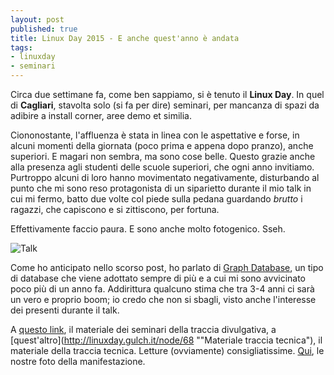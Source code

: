 ```yaml
---
layout: post
published: true
title: Linux Day 2015 - E anche quest'anno è andata
tags:
- linuxday
- seminari
---
```


Circa due settimane fa, come ben sappiamo, si è tenuto il **Linux Day**. In quel di **Cagliari**, stavolta solo (si fa per dire) seminari, per mancanza di spazi da adibire a install corner, aree demo et similia.

Ciononostante, l'affluenza è stata in linea con le aspettative e forse, in alcuni momenti della giornata (poco prima e appena dopo pranzo), anche superiori. E magari non sembra, ma sono cose belle. Questo grazie anche alla presenza agli studenti delle scuole superiori, che ogni anno invitiamo. Purtroppo alcuni di loro hanno movimentato negativamente, disturbando al punto che mi sono reso protagonista di un siparietto durante il mio talk in cui mi fermo, batto due volte col piede sulla pedana guardando _brutto_ i ragazzi, che capiscono e si zittiscono, per fortuna.

Effettivamente faccio paura. E sono anche molto fotogenico. Sseh.

![Talk](https://scontent-mxp1-1.xx.fbcdn.net/hphotos-xtp1/v/t1.0-9/p720x720/12143084_10153416635562326_7780239441049279199_n.jpg?oh=0acd1c0d04ef08c2cca4f70b279841f3&oe=56C1AD8D "Paura, eh?")

Come ho anticipato nello scorso post, ho parlato di [Graph Database](http://linuxday.gulch.it/slides/2015/traccia-tecnica/dbms.pdf "Graph Database"), un tipo di database che viene adottato sempre di più e a cui mi sono avvicinato poco più di un anno fa. Addirittura qualcuno stima che tra 3-4 anni ci sarà un vero e proprio boom; io credo che non si sbagli, visto anche l'interesse dei presenti durante il talk.

A [questo link](http://linuxday.gulch.it/node/67 "Materiale traccia divulgativa"), il materiale dei seminari della traccia divulgativa, a [quest'altro](http://linuxday.gulch.it/node/68 ""Materiale traccia tecnica"), il materiale della traccia tecnica. Letture (ovviamente) consigliatissime.
[Qui](http://linuxday.gulch.it/album/2015/), le nostre foto della manifestazione.
